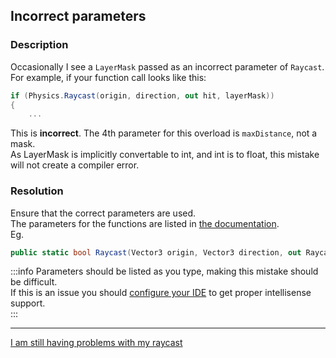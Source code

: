 ## Incorrect parameters
### Description
Occasionally I see a `LayerMask` passed as an incorrect parameter of `Raycast`.  
For example, if your function call looks like this:  
```csharp
if (Physics.Raycast(origin, direction, out hit, layerMask))
{
    ...
```
This is **incorrect**. The 4th parameter for this overload is `maxDistance`, not a mask.  
As LayerMask is implicitly convertable to int, and int is to float, this mistake will not create a compiler error.  

### Resolution
Ensure that the correct parameters are used.  
The parameters for the functions are listed in [the documentation](https://docs.unity3d.com/ScriptReference/Physics.Raycast.html).  
Eg.  
```csharp
public static bool Raycast(Vector3 origin, Vector3 direction, out RaycastHit hitInfo, float maxDistance, int layerMask, QueryTriggerInteraction queryTriggerInteraction);
```

:::info
Parameters should be listed as you type, making this mistake should be difficult.  
If this is an issue you should [configure your IDE](../IDE%20Configuration.md) to get proper intellisense support.  
:::  

---

[I am still having problems with my raycast](Visual%20Debugging.md)